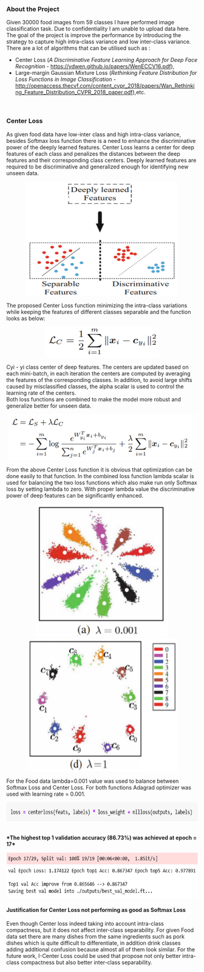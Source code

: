 ### About the Project
Given 30000 food images from 59 classes I have performed image classification task. Due to confidentiality I am unable to upload data here.
The goal of the project is improve the performance by introducing the strategy to capture high intra-class variance and low inter-class variance.<br>
There are a lot of algorithms that can be utilised such as :
* Center Loss (*A Discriminative Feature Learning Approach for Deep Face Recognition* - https://ydwen.github.io/papers/WenECCV16.pdf), 
* Large-margin Gaussian Mixture Loss (*Rethinking Feature Distribution for Loss Functions in Image Classification* - http://openaccess.thecvf.com/content_cvpr_2018/papers/Wan_Rethinking_Feature_Distribution_CVPR_2018_paper.pdf),etc.
<br><br><br>

### Center Loss
As given food data have low-inter class and high intra-class variance, besides Softmax loss function there is a need to enhance the discriminative power of the deeply learned features. Center Loss learns a center for deep features of each class and penalizes the distances between the deep features and their corresponding class centers. Deeply learned features are required to be discriminative and generalized enough for identifying new unseen data.

<p align="center">
  <img width="400" height="300" src="readme_pictures/DLF.png">
</p>

The proposed Center Loss function minimizing the intra-class variations while keeping the features of different classes separable and the function looks as below:

<p align="center">
  <img width="300" height="80" src="readme_pictures/DistancetoCenter.png">
</p>

Cyi - yi class center of deep features. The centers are updated based on each mini-batch, in each iteration the centers are computed by averaging the features of the corresponding classes. In addition, to avoid large shifts caused by misclassified classes, the alpha scalar is used to control the learning rate of the centers.<br>
Both loss functions are combined to make the model more robust and generalize better for unseen data.<br>

<p align="center">
  <img width="500" height="120" src="readme_pictures/Lost_Function.png">
</p>

From the above Center Loss function it is obvious that optimization can be done easily to that function. In the combined loss function lambda scalar is used for balancing the two loss functions which also make run only Softmax loss by setting lambda to zero. With proper lambda value the discriminative power of deep features can be significantly enhanced.<br>


<p align="center">
  <img width="350" height="350" src="readme_pictures/deep_features_1.png"><img width="400" height="350" src="readme_pictures/deep_features_2.png">
</p>

For the Food data lambda=0.001 value was used to balance between Softmax Loss and Center Loss. For both functions Adagrad optimizer was used with learning rate = 0.001. 

<p align="center">
  <img width="800" height="50" src="readme_pictures/loss_food_data.png">
</p>
<br>
<b>*The highest top  1 validation accuracy (86.73%) was achieved at epoch = 17*</b>
<p align="center">
  <img width="800" height="120" src="readme_pictures/best_accuracy.png">
</p>

#### Justification for Center Loss not performing as good as Softmax Loss
Even though Center loss indeed taking into account intra-class compactness, but it does not affect inter-class separability. For given Food data set there are many dishes from the same ingredients such as pork dishes which is quite difficult to differentiate, in addition drink classes adding additional confusion because almost all of them look similar. 
For the future work, I-Center Loss could be used that propose not only better intra-class compactness but also better inter-class separability. 
